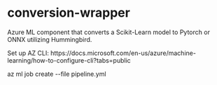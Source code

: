 # conversion-wrapper
Azure ML component that converts a Scikit-Learn model to Pytorch or ONNX utilizing Hummingbird. 
<p> Set up AZ CLI: https://docs.microsoft.com/en-us/azure/machine-learning/how-to-configure-cli?tabs=public</p>
<p> az ml job create --file pipeline.yml 
